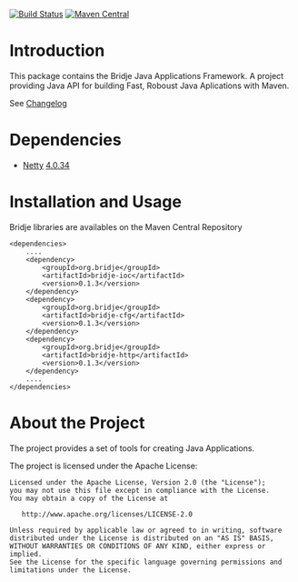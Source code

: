 [![Build Status](https://travis-ci.org/bridje/bridje-framework.svg?branch=master)](https://travis-ci.org/bridje/bridje-framework)
[![Maven Central](https://maven-badges.herokuapp.com/maven-central/org.bridje/bridje-parent/badge.svg)](https://maven-badges.herokuapp.com/maven-central/org.bridje/bridje-parent)

Introduction
============

This package contains the Bridje Java Applications Framework. A project providing Java API for building Fast, Roboust Java Aplications with Maven.

See [Changelog](https://github.com/bridje/bridje-framework/blob/master/CHANGELOG.md)

Dependencies
============

- [Netty](http://netty.io/) [4.0.34](http://netty.io/wiki/user-guide-for-4.x.html)

Installation and Usage
======================

Bridje libraries are availables on the Maven Central Repository

    <dependencies>
		....
        <dependency>
            <groupId>org.bridje</groupId>
            <artifactId>bridje-ioc</artifactId>
            <version>0.1.3</version>
        </dependency>
        <dependency>
            <groupId>org.bridje</groupId>
            <artifactId>bridje-cfg</artifactId>
            <version>0.1.3</version>
        </dependency>
        <dependency>
            <groupId>org.bridje</groupId>
            <artifactId>bridje-http</artifactId>
            <version>0.1.3</version>
        </dependency>
		....
    </dependencies>

About the Project
=================

The project provides a set of tools for creating Java Applications.

The project is licensed under the Apache License:

    Licensed under the Apache License, Version 2.0 (the "License");
    you may not use this file except in compliance with the License.
    You may obtain a copy of the License at

       http://www.apache.org/licenses/LICENSE-2.0

    Unless required by applicable law or agreed to in writing, software
    distributed under the License is distributed on an "AS IS" BASIS,
    WITHOUT WARRANTIES OR CONDITIONS OF ANY KIND, either express or implied.
    See the License for the specific language governing permissions and
    limitations under the License.

